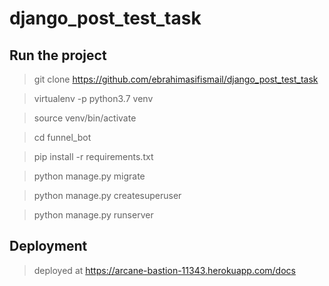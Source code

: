 # django_post_test_task

## Run the project

> git clone https://github.com/ebrahimasifismail/django_post_test_task

> virtualenv -p python3.7 venv

> source venv/bin/activate

> cd funnel_bot

> pip install -r requirements.txt

> python manage.py migrate

> python manage.py createsuperuser

> python manage.py runserver

## Deployment

> deployed at https://arcane-bastion-11343.herokuapp.com/docs


